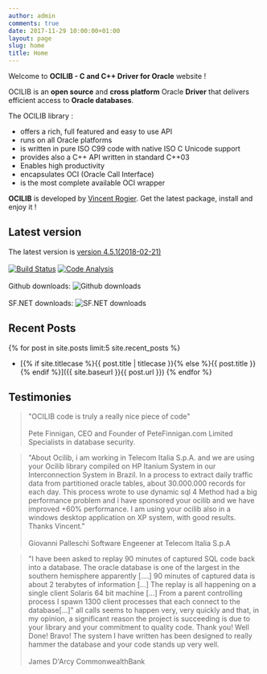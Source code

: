 ```yaml
---
author: admin
comments: true
date: 2017-11-29 10:00:00+01:00
layout: page
slug: home
title: Home
---
```


Welcome to **OCILIB - C and C++ Driver for Oracle** website !

OCILIB is an **open source** and **cross platform** Oracle **Driver** that delivers efficient access to **Oracle databases**.

The OCILIB library  :

  * offers a rich, full featured and easy to use API
  * runs on all Oracle platforms
  * is written in pure ISO C99 code with native ISO C Unicode support
  * provides also a C++ API written in standard C++03
  * Enables high productivity
  * encapsulates OCI (Oracle Call Interface)
  * is the most complete available OCI wrapper

**OCILIB** is developed by [Vincent Rogier]({{site.baseurl}}/about/). Get the latest package, install and enjoy it !
  
## Latest version

The latest version is [version 4.5.1(2018-02-21)]({{site.projecturl}}/releases/)
<br/>
<br/>
[![Build Status](https://img.shields.io/travis/vrogier/ocilib/master.svg)](https://travis-ci.org/vrogier/ocilib)
[![Code Analysis](https://img.shields.io/coverity/scan/8019.svg)](https://scan.coverity.com/projects/vrogier-ocilib)
<br/>
<br/>
Github downloads: <img alt="Github downloads" src="https://img.shields.io/github/downloads/vrogier/ocilib/total.svg"/>
<br/>
<br/>
SF.NET downloads: <img alt="SF.NET downloads" src="https://img.shields.io/sourceforge/dt/orclib.svg"/>
<br/>
 
## Recent Posts

{% for post in site.posts limit:5 site.recent_posts %}
  *  [{% if site.titlecase %}{{ post.title | titlecase }}{% else %}{{ post.title }}{% endif %}]({{ site.baseurl }}{{ post.url }})
{% endfor %}
 
## Testimonies
  
>"OCILIB code is truly a really nice piece of code"
><br/>  
>Pete Finnigan, CEO and Founder of PeteFinnigan.com Limited
>Specialists in database security.

>"About Ocilib, i am working in Telecom Italia S.p.A. and we are using your Ocilib library compiled on HP Itanium System in our Interconnection System in Brazil. In a process to extract daily traffic data from partitioned oracle tables, about 30.000.000 records for each day. This process wrote to use dynamic sql 4 Method had a big performance problem and i have sponsored your ocilib and we have improved +60% performance. I am using your ocilib also in a windows desktop application on XP system, with good results. Thanks Vincent."
><br/>  
>Giovanni Palleschi
>Software Engeener at Telecom Italia S.p.A
      
>"I have been asked to replay 90 minutes of captured SQL code back into a database. The oracle database is one of the largest in the southern hemisphere apparently [....] 90 minutes of captured data is about 2 terabytes of information [...] The replay is all happening on a single client Solaris 64 bit machine [...] From a parent controlling process I spawn 1300 client processes that each connect to the database[...]"
>all calls seems to happen very, very quickly and that, in my opinion, a significant reason the project is succeeding is due to your library and your commitment to quality code.
>Thank you! Well Done! Bravo!
>The system I have written has been designed to really hammer the database and your code stands up very well.
><br/>   
>James D'Arcy
>CommonwealthBank

